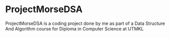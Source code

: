# ProjectMorseDSA
ProjectMorseDSA is a coding project done by me as part of a Data Structure And Algorithm course for Diploma in Computer Science at UTMKL
